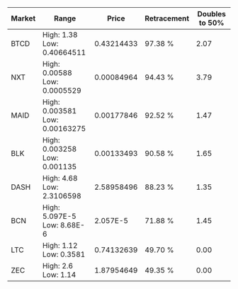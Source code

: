 | Market | Range | Price| Retracement | Doubles to 50% |
| --- | --- | --- | --- | --- |
| BTCD | High: 1.38<br />Low: 0.40664511 | 0.43214433 | 97.38 % | 2.07 |
| NXT | High: 0.00588<br />Low: 0.0005529 | 0.00084964 | 94.43 % | 3.79 |
| MAID | High: 0.003581<br />Low: 0.00163275 | 0.00177846 | 92.52 % | 1.47 |
| BLK | High: 0.003258<br />Low: 0.001135 | 0.00133493 | 90.58 % | 1.65 |
| DASH | High: 4.68<br />Low: 2.3106598 | 2.58958496 | 88.23 % | 1.35 |
| BCN | High: 5.097E-5<br />Low: 8.68E-6 | 2.057E-5 | 71.88 % | 1.45 |
| LTC | High: 1.12<br />Low: 0.3581 | 0.74132639 | 49.70 % | 0.00 |
| ZEC | High: 2.6<br />Low: 1.14 | 1.87954649 | 49.35 % | 0.00 |

